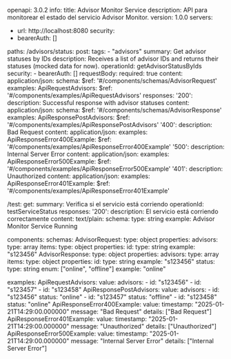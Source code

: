 openapi: 3.0.2
info:
  title: Advisor Monitor Service
  description: API para monitorear el estado del servicio Advisor Monitor.
  version: 1.0.0
servers:
  - url: http://localhost:8080
security:
  - bearerAuth: []

paths:
  /advisors/status:
    post:
      tags:
        - "advisors"
      summary: Get advisor statuses by IDs
      description: Receives a list of advisor IDs and returns their statuses (mocked data for now).
      operationId: getAdvisorStatusByIds
      security:
        - bearerAuth: []
      requestBody:
        required: true
        content:
          application/json:
            schema:
              $ref: '#/components/schemas/AdvisorRequest'
            examples:
              ApiRequestAdvisors:
                $ref: '#/components/examples/ApiRequestAdvisors'
      responses:
        '200':
          description: Successful response with advisor statuses
          content:
            application/json:
              schema:
                $ref: '#/components/schemas/AdvisorResponse'
              examples:
                ApiResponsePostAdvisors:
                  $ref: '#/components/examples/ApiResponsePostAdvisors'
        '400':
          description: Bad Request
          content:
            application/json:
              examples:
                ApiResponseError400Example:
                  $ref: '#/components/examples/ApiResponseError400Example'
        '500':
          description: Internal Server Error
          content:
            application/json:
              examples:
                ApiResponseError500Example:
                  $ref: '#/components/examples/ApiResponseError500Example'
        '401':
          description: Unauthorized
          content:
            application/json:
              examples:
                ApiResponseError401Example:
                  $ref: '#/components/examples/ApiResponseError401Example'

  /test:
    get:
      summary: Verifica si el servicio está corriendo
      operationId: testServiceStatus
      responses:
        '200':
          description: El servicio está corriendo correctamente
          content:
            text/plain:
              schema:
                type: string
                example: Advisor Monitor Service Running

components:
  schemas:
    AdvisorRequest:
      type: object
      properties:
        advisors:
          type: array
          items:
            type: object
            properties:
              id:
                type: string
                example: "s123456"
    AdvisorResponse:
      type: object
      properties:
        advisors:
          type: array
          items:
            type: object
            properties:
              id:
                type: string
                example: "s123456"
              status:
                type: string
                enum: ["online", "offline"]
                example: "online"

  examples:
    ApiRequestAdvisors:
      value:
        advisors:
          - id: "s123456"
          - id: "s123457"
          - id: "s123458"
    ApiResponsePostAdvisors:
      value:
        advisors:
          - id: "s123456"
            status: "online"
          - id: "s123457"
            status: "offline"
          - id: "s123458"
            status: "online"
    ApiResponseError400Example:
      value:
        timestamp: "2025-01-21T14:29:00.000000"
        message: "Bad Request"
        details: ["Bad Request"]
    ApiResponseError401Example:
      value:
        timestamp: "2025-01-21T14:29:00.000000"
        message: "Unauthorized"
        details: ["Unauthorized"]
    ApiResponseError500Example:
      value:
        timestamp: "2025-01-21T14:29:00.000000"
        message: "Internal Server Error"
        details: ["Internal Server Error"]
